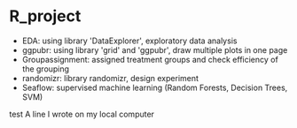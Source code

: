 # R_project
  - EDA: using library 'DataExplorer', exploratory data analysis
  - ggpubr: using library 'grid' and 'ggpubr', draw multiple plots in one page
  - Groupassignment: assigned treatment groups and check efficiency of the grouping
  - randomizr: library randomizr, design experiment 
  - Seaflow: supervised machine learning (Random Forests, Decision Trees, SVM)
  
test
A line I wrote on my local computer
